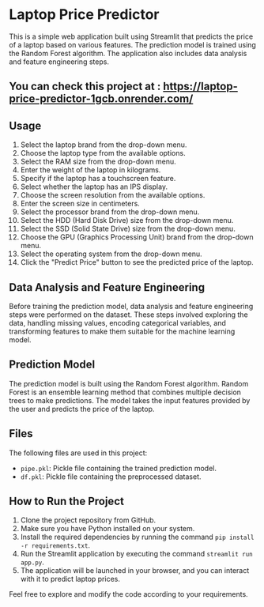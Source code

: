 # Laptop Price Predictor

This is a simple web application built using Streamlit that predicts the price of a laptop based on various features. The prediction model is trained using the Random Forest algorithm. The application also includes data analysis and feature engineering steps.

## You can check this project at : https://laptop-price-predictor-1gcb.onrender.com/

## Usage

1. Select the laptop brand from the drop-down menu.
2. Choose the laptop type from the available options.
3. Select the RAM size from the drop-down menu.
4. Enter the weight of the laptop in kilograms.
5. Specify if the laptop has a touchscreen feature.
6. Select whether the laptop has an IPS display.
7. Choose the screen resolution from the available options.
8. Enter the screen size in centimeters.
9. Select the processor brand from the drop-down menu.
10. Select the HDD (Hard Disk Drive) size from the drop-down menu.
11. Select the SSD (Solid State Drive) size from the drop-down menu.
12. Choose the GPU (Graphics Processing Unit) brand from the drop-down menu.
13. Select the operating system from the drop-down menu.
14. Click the "Predict Price" button to see the predicted price of the laptop.

## Data Analysis and Feature Engineering

Before training the prediction model, data analysis and feature engineering steps were performed on the dataset. These steps involved exploring the data, handling missing values, encoding categorical variables, and transforming features to make them suitable for the machine learning model.

## Prediction Model

The prediction model is built using the Random Forest algorithm. Random Forest is an ensemble learning method that combines multiple decision trees to make predictions. The model takes the input features provided by the user and predicts the price of the laptop.

## Files

The following files are used in this project:

- `pipe.pkl`: Pickle file containing the trained prediction model.
- `df.pkl`: Pickle file containing the preprocessed dataset.

## How to Run the Project

1. Clone the project repository from GitHub.
2. Make sure you have Python installed on your system.
3. Install the required dependencies by running the command `pip install -r requirements.txt`.
4. Run the Streamlit application by executing the command `streamlit run app.py`.
5. The application will be launched in your browser, and you can interact with it to predict laptop prices.

Feel free to explore and modify the code according to your requirements.
